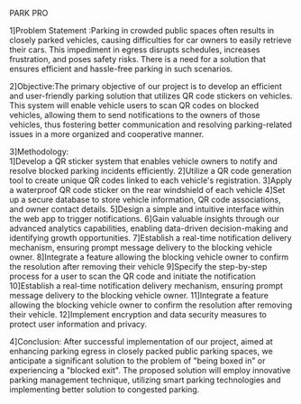 PARK PRO

1]Problem Statement :Parking in crowded public spaces often results in closely parked vehicles, causing difficulties for car owners to easily retrieve their cars. 
This impediment in egress disrupts schedules, increases frustration, and poses safety risks. 
There is a need for a solution that ensures efficient and hassle-free parking in such scenarios.

2]Objective:The primary objective of our project is to develop an efficient and user-friendly parking solution that utilizes QR code stickers on vehicles.
This system will enable vehicle users to scan QR codes on blocked vehicles, allowing them to send notifications to the owners of those vehicles, 
thus fostering better communication and resolving parking-related issues in a more organized and cooperative manner.

3]Methodology:  
  1]Develop a QR sticker system that enables vehicle owners to notify and resolve blocked parking incidents efficiently.
  2]Utilize a QR code generation tool to create unique QR codes linked to each vehicle's registration.
  3]Apply a waterproof QR code sticker on the rear windshield of each vehicle
  4]Set up a secure database to store vehicle information, QR code associations, and owner contact details.
  5]Design a simple and intuitive interface within the web app to trigger notifications.
  6]Gain valuable insights through our advanced analytics capabilities, enabling data-driven decision-making and identifying growth opportunities.
  7]Establish a real-time notification delivery mechanism, ensuring prompt message delivery to the blocking vehicle owner.
  8]Integrate a feature allowing the blocking vehicle owner to confirm the resolution after removing their vehicle
  9]Specify the step-by-step process for a user to scan the QR code and initiate the notification
  10]Establish a real-time notification delivery mechanism, ensuring prompt message delivery to the blocking vehicle owner.
  11]Integrate a feature allowing the blocking vehicle owner to confirm the resolution after removing their vehicle.
  12]Implement encryption and data security measures to protect user information and privacy.

4]Conclusion:
After successful implementation of our project, aimed at enhancing parking egress in closely packed public parking spaces, 
we anticipate a significant solution to the problem of "being boxed in" or experiencing a "blocked exit".
The proposed solution will employ innovative parking management technique, utilizing smart parking technologies and implementing better solution to congested parking.

